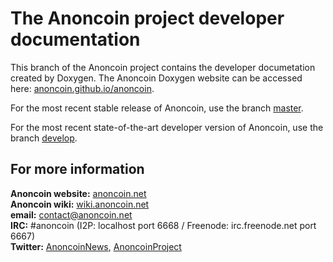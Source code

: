 The Anoncoin project developer documentation
============================================

This branch of the Anoncoin project contains the developer documetation created by Doxygen. The Anoncoin Doxygen website can be accessed here: [anoncoin.github.io/anoncoin](http://anoncoin.github.io/anoncoin).

For the most recent stable release of Anoncoin, use the branch [master](https://github.com/Anoncoin/anoncoin/tree/master).

For the most recent state-of-the-art developer version of Anoncoin, use the branch [develop](https://github.com/Anoncoin/anoncoin/tree/develop).

For more information
--------------------
**Anoncoin website:** [anoncoin.net](https://anoncoin.net/)<br />
**Anoncoin wiki:** [wiki.anoncoin.net](https://wiki.anoncoin.net/)<br />
**email:** [contact@anoncoin.net](mailto:contact@anoncoin.net)<br />
**IRC:** #anoncoin (I2P: localhost port 6668 / Freenode: irc.freenode.net port 6667)<br />
**Twitter:** [AnoncoinNews](https://twitter.com/AnoncoinNews), [AnoncoinProject](https://twitter.com/AnoncoinProject)

